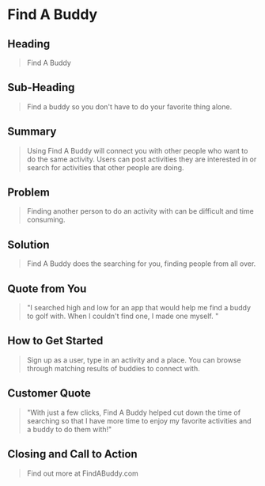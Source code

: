# Find A Buddy #

<!--
> This material was originally posted [here](http://www.quora.com/What-is-Amazons-approach-to-product-development-and-product-management). It is reproduced here for posterities sake.

There is an approach called "working backwards" that is widely used at Amazon. They work backwards from the customer, rather than starting with an idea for a product and trying to bolt customers onto it. While working backwards can be applied to any specific product decision, using this approach is especially important when developing new products or features.

For new initiatives a product manager typically starts by writing an internal press release announcing the finished product. The target audience for the press release is the new/updated product's customers, which can be retail customers or internal users of a tool or technology. Internal press releases are centered around the customer problem, how current solutions (internal or external) fail, and how the new product will blow away existing solutions.

If the benefits listed don't sound very interesting or exciting to customers, then perhaps they're not (and shouldn't be built). Instead, the product manager should keep iterating on the press release until they've come up with benefits that actually sound like benefits. Iterating on a press release is a lot less expensive than iterating on the product itself (and quicker!).

If the press release is more than a page and a half, it is probably too long. Keep it simple. 3-4 sentences for most paragraphs. Cut out the fat. Don't make it into a spec. You can accompany the press release with a FAQ that answers all of the other business or execution questions so the press release can stay focused on what the customer gets. My rule of thumb is that if the press release is hard to write, then the product is probably going to suck. Keep working at it until the outline for each paragraph flows.

Oh, and I also like to write press-releases in what I call "Oprah-speak" for mainstream consumer products. Imagine you're sitting on Oprah's couch and have just explained the product to her, and then you listen as she explains it to her audience. That's "Oprah-speak", not "Geek-speak".

Once the project moves into development, the press release can be used as a touchstone; a guiding light. The product team can ask themselves, "Are we building what is in the press release?" If they find they're spending time building things that aren't in the press release (overbuilding), they need to ask themselves why. This keeps product development focused on achieving the customer benefits and not building extraneous stuff that takes longer to build, takes resources to maintain, and doesn't provide real customer benefit (at least not enough to warrant inclusion in the press release).
 -->

## Heading ##
  > Find A Buddy

## Sub-Heading ##
  > Find a buddy so you don't have to do your favorite thing alone.

## Summary ##
  > Using Find A Buddy will connect you with other people who want to do the same activity. Users can post activities they are interested in or search for activities that other people are doing.

## Problem ##
  > Finding another person to do an activity with can be difficult and time consuming.

## Solution ##
  > Find A Buddy does the searching for you, finding people from all over.

## Quote from You ##
  > "I searched high and low for an app that would help me find a buddy to golf with. When I couldn't find one, I made one myself. "

## How to Get Started ##
  > Sign up as a user, type in an activity and a place. You can browse through matching results of buddies to connect with.

## Customer Quote ##
  > "With just a few clicks, Find A Buddy helped cut down the time of searching so that I have more time to enjoy my favorite activities and a buddy to do them with!"

## Closing and Call to Action ##
  > Find out more at FindABuddy.com
